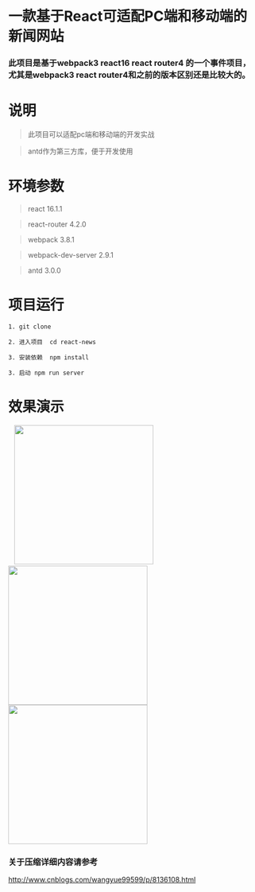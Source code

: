 # 一款基于React可适配PC端和移动端的新闻网站

### 此项目是基于webpack3 react16 react router4 的一个事件项目，尤其是webpack3 react router4和之前的版本区别还是比较大的。

# 说明

> 此项目可以适配pc端和移动端的开发实战

> antd作为第三方库，便于开发使用

# 环境参数

> react 16.1.1

> react-router 4.2.0

> webpack 3.8.1

> webpack-dev-server 2.9.1 

> antd 3.0.0

# 项目运行

```
1. git clone 
 
2. 进入项目  cd react-news

3. 安装依赖  npm install

3. 启动 npm run server
```

# 效果演示

<div>
  <img src=""/>
  <img src="" />
  <img src=""/>
  <img src="" width="280" float="left"/>
  <img src="" width="280"  float="left"/>
  <img src="" width="280"  float="left"/>
</div>

### 关于压缩详细内容请参考

http://www.cnblogs.com/wangyue99599/p/8136108.html

